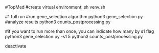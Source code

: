 #TopMed
#create virtual environment:
sh venv.sh

#1 full run 
#run gene_selection algorithm 
python3 gene_selection.py
#analyze results
python3 counts_postprocessing.py

#if you want to run more than once, you can indicate how many by s1 flag
python3 gene_selection.py -s1 5
python3 counts_postprocessing.py

deactivate 
